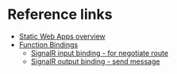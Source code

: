 # Reference links

- [Static Web Apps overview](https://docs.microsoft.com/en-us/azure/static-web-apps/overview)
- [Function Bindings](https://docs.microsoft.com/en-us/azure/azure-functions/functions-triggers-bindings?tabs=javascript#supported-bindings)
  - [SignalR input binding - for negotiate route](https://docs.microsoft.com/en-us/azure/azure-functions/functions-bindings-signalr-service-input?tabs=javascript#example)
  - [SignalR output binding - send message](https://docs.microsoft.com/en-us/azure/azure-functions/functions-bindings-signalr-service-output?tabs=javascript)
